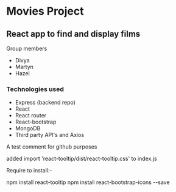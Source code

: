 # Movies Project

## React app to find and display films

Group members

- Divya
- Martyn
- Hazel

### Technologies used


- Express (backend repo)
- React
- React router
- React-bootstrap
- MongoDB
- Third party API's and Axios

A test comment for github purposes

added import 'react-tooltip/dist/react-tooltip.css' to index.js

Require to install:-

npm install react-tooltip
npm install react-bootstrap-icons --save
